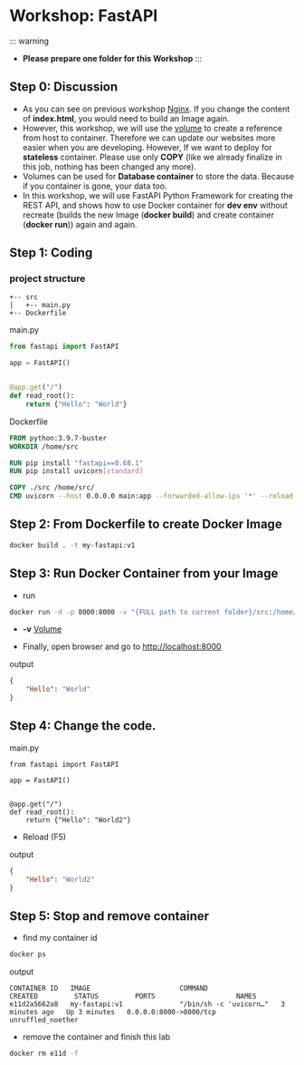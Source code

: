 # Workshop: FastAPI

::: warning
- **Please prepare one folder for this Workshop**
:::


## Step 0: Discussion
- As you can see on previous workshop [Nginx](./nginx.md). If you change the content of **index.html**, you would need to build an Image again.
- However, this workshop, we will use the [volume](https://docs.docker.com/storage/volumes/) to create a reference from host to container. Therefore we can update our websites more easier when you are developing. However, If we want to deploy for **stateless** container. Please use only **COPY** (like we already finalize in this job, nothing has been changed any more). 
- Volumes can be used for **Database container** to store the data. Because if you container is gone, your data too.
- In this workshop, we will use FastAPI Python Framework for creating the REST API, and shows how to use Docker container for **dev env** without recreate (builds the new Image (**docker build**) and create container (**docker run**)) again and again.
## Step 1: Coding

### project structure
```
+-- src
|   +-- main.py
+-- Dockerfile
```

main.py
```python
from fastapi import FastAPI

app = FastAPI()


@app.get("/")
def read_root():
    return {"Hello": "World"}
```

Dockerfile
```Dockerfile
FROM python:3.9.7-buster
WORKDIR /home/src

RUN pip install "fastapi==0.68.1"
RUN pip install uvicorn[standard]

COPY ./src /home/src/
CMD uvicorn --host 0.0.0.0 main:app --forwarded-allow-ips '*' --reload 
```

## Step 2: From Dockerfile to create Docker Image
```bash
docker build . -t my-fastapi:v1
```

## Step 3: Run Docker Container from your Image

- run

```bash
docker run -d -p 8000:8000 -v "{FULL path to current folder}/src:/home/src" my-fastapi:v1
```
- **-v** [Volume](https://docs.docker.com/storage/volumes/)


- Finally, open browser and go to [http://localhost:8000](http://localhost:8000)

output
```json
{
    "Hello": "World"
}
```
## Step 4: Change the code.

main.py
```python{8}
from fastapi import FastAPI

app = FastAPI()


@app.get("/")
def read_root():
    return {"Hello": "World2"}
```
- Reload (F5)
  
output
```json
{
    "Hello": "World2"
}
```
## Step 5: Stop and remove container
- find my container id
```bash
docker ps
```

output
```
CONTAINER ID   IMAGE                      COMMAND                  CREATED         STATUS         PORTS                    NAMES
e11d2a5662a8   my-fastapi:v1              "/bin/sh -c 'uvicorn…"   3 minutes ago   Up 3 minutes   0.0.0.0:8000->8000/tcp   unruffled_noether
```
- remove the container and finish this lab
```bash
docker rm e11d -f
```